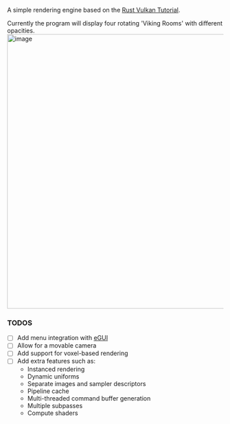 A simple rendering engine based on the [Rust Vulkan Tutorial](https://kylemayes.github.io/vulkanalia/introduction.html). 


Currently the program will display four rotating 'Viking Rooms' with different opacities. 
<img width="907" height="638" alt="image" src="https://github.com/user-attachments/assets/75ac6c83-1964-42fe-90d7-b0159a6307e4" />

### TODOS
- [ ] Add menu integration with [eGUI](https://github.com/emilk/egui)
- [ ] Allow for a movable camera
- [ ] Add support for voxel-based rendering
- [ ] Add extra features such as: 
    - Instanced rendering
    - Dynamic uniforms
    - Separate images and sampler descriptors
    - Pipeline cache
    - Multi-threaded command buffer generation
    - Multiple subpasses
    - Compute shaders
 
